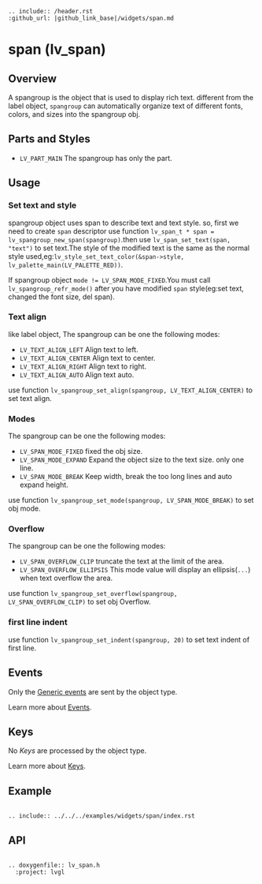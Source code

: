 ```eval_rst
.. include:: /header.rst 
:github_url: |github_link_base|/widgets/span.md
```
# span (lv_span)

## Overview

A spangroup is the object that is used to display rich text. different from the label object, `spangroup` can automatically organize text of different fonts, colors, and sizes into the spangroup obj.

## Parts and Styles
- `LV_PART_MAIN` The spangroup has only the part.
 
## Usage

### Set text and style

spangroup object uses span to describe text and text style. so, first we need to create `span` descriptor use function `lv_span_t * span = lv_spangroup_new_span(spangroup)`.then use `lv_span_set_text(span, "text")` to set text.The style of the modified text is the same as the normal style used,eg:`lv_style_set_text_color(&span->style, lv_palette_main(LV_PALETTE_RED))`.

If spangroup object `mode != LV_SPAN_MODE_FIXED`.You must call `lv_spangroup_refr_mode()` after you have modified `span` style(eg:set text, changed the font size, del span).

### Text align
like label object, The spangroup can be one the following modes:
- `LV_TEXT_ALIGN_LEFT` Align text to left.
- `LV_TEXT_ALIGN_CENTER` Align text to center.
- `LV_TEXT_ALIGN_RIGHT` Align text to right.
- `LV_TEXT_ALIGN_AUTO` Align text auto.

use function `lv_spangroup_set_align(spangroup, LV_TEXT_ALIGN_CENTER)` to set text align.

### Modes
The spangroup can be one the following modes:
- `LV_SPAN_MODE_FIXED` fixed the obj size.
- `LV_SPAN_MODE_EXPAND` Expand the object size to the text size. only one line.
- `LV_SPAN_MODE_BREAK` Keep width, break the too long lines and auto expand height.

use function `lv_spangroup_set_mode(spangroup, LV_SPAN_MODE_BREAK)` to set obj mode.

### Overflow
The spangroup can be one the following modes:
- `LV_SPAN_OVERFLOW_CLIP` truncate the text at the limit of the area.
- `LV_SPAN_OVERFLOW_ELLIPSIS` This mode value will display an ellipsis(`...`) when text overflow the area.

use function `lv_spangroup_set_overflow(spangroup, LV_SPAN_OVERFLOW_CLIP)` to set obj Overflow.

### first line indent
use function `lv_spangroup_set_indent(spangroup, 20)` to set text indent of first line.

## Events
Only the [Generic events](../overview/event.html#generic-events) are sent by the object type.

Learn more about [Events](/overview/event).

## Keys
No *Keys* are processed by the object type.

Learn more about [Keys](/overview/indev).

## Example

```eval_rst

.. include:: ../../../examples/widgets/span/index.rst

```

## API

```eval_rst

.. doxygenfile:: lv_span.h
  :project: lvgl

```
